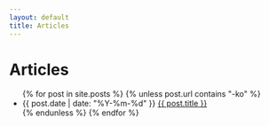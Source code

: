```yaml
---
layout: default
title: Articles
---
```


<div id="articles">
  <h1>Articles</h1>
  <ul class="posts noList">
    {% for post in site.posts %}
      {% unless post.url contains "-ko" %}
        <li>
          <span class="date">{{ post.date | date: "%Y-%m-%d" }}</span>
          <a href="{{ post.url }}">{{ post.title }}</a>
        </li>
      {% endunless %}
    {% endfor %}
  </ul>
</div>
